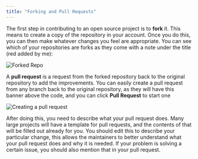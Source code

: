 ```yaml
---
title: "Forking and Pull Requests"
---
```


The first step in contributing to an open source project is to **fork** it. This
means to create a copy of the repository in your account. Once you do this, you
can then make whatever changes you feel are appropriate. You can see which of
your repositories are forks as they come with a note under the title (red added
by me):

![Forked Repo](/img/open_source/github/fork/Forked_Repo.webp)

A **pull request** is a request from the forked repository back to the original
repository to add the improvements. You can easily create a pull request from
any branch back to the original repository, as they will have this banner above
the code, and you can click **Pull Request** to start one

![Creating a pull request](/img/open_source/github/fork/create_pr.webp)

After doing this, you need to describe what your pull request does. Many large
projects will have a template for pull requests, and the contents of that will
be filled out already for you. You should edit this to describe your particular
change, this allows the maintainers to better understand what your pull request
does and why it is needed. If your problem is solving a certain issue, you
should also mention that in your pull request.

